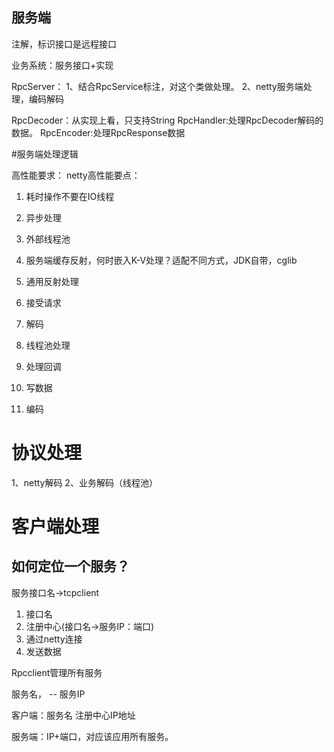 ## 服务端


注解，标识接口是远程接口


业务系统：服务接口+实现


RpcServer：
1、结合RpcService标注，对这个类做处理。
2、netty服务端处理，编码解码


RpcDecoder：从实现上看，只支持String
RpcHandler:处理RpcDecoder解码的数据。
RpcEncoder:处理RpcResponse数据

#服务端处理逻辑

高性能要求：
netty高性能要点：
1. 耗时操作不要在IO线程
2. 异步处理
3. 外部线程池
4. 服务端缓存反射，何时嵌入K-V处理？适配不同方式，JDK自带，cglib
5. 通用反射处理

1. 接受请求
2. 解码
3. 线程池处理
4. 处理回调
5. 写数据
6. 编码

# 协议处理
1、netty解码
2、业务解码（线程池）


# 客户端处理

## 如何定位一个服务？

服务接口名->tcpclient

1. 接口名
2. 注册中心(接口名->服务IP：端口)
3. 通过netty连接
4. 发送数据

Rpcclient管理所有服务


服务名，
-- 服务IP


客户端：服务名 注册中心IP地址


服务端：IP+端口，对应该应用所有服务。




